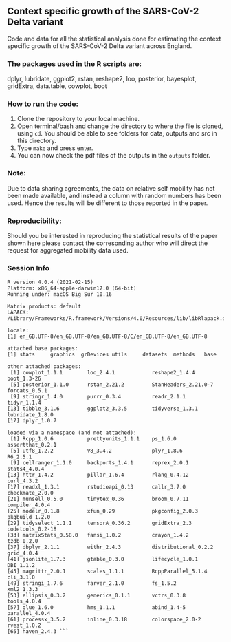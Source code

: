 ## Context specific growth of the SARS-CoV-2 Delta variant
 Code and data for all the statistical analysis done for estimating the context specific growth of the SARS-CoV-2 Delta variant across England.

### The packages used in the R scripts are: 
dplyr, lubridate, ggplot2, rstan, reshape2, loo, posterior, bayesplot, gridExtra, data.table, cowplot, boot

### How to run the code:
1. Clone the repository to your local machine.<br>
2. Open terminal/bash and change the directory to where the file is cloned, using ```cd```. You should be able to see folders for data, outputs and src in this directory.<br>
3. Type ```make``` and press enter.<br>
4. You can now check the pdf files of the outputs in the ```outputs``` folder.

### Note:
Due to data sharing agreements, the data on relative self mobility has not been made available, and instead a column with random numbers has been used. Hence the results will be different to those reported in the paper.

### Reproducibility: 

Should you be interested in reproducing the statistical results of the paper shown here please contact the correspnding author who will direct the request for aggregated mobility data used.

### Session Info
```
R version 4.0.4 (2021-02-15)
Platform: x86_64-apple-darwin17.0 (64-bit)
Running under: macOS Big Sur 10.16

Matrix products: default
LAPACK: /Library/Frameworks/R.framework/Versions/4.0/Resources/lib/libRlapack.dylib

locale:
[1] en_GB.UTF-8/en_GB.UTF-8/en_GB.UTF-8/C/en_GB.UTF-8/en_GB.UTF-8

attached base packages:
[1] stats     graphics  grDevices utils     datasets  methods   base     

other attached packages:
 [1] cowplot_1.1.1        loo_2.4.1            reshape2_1.4.4       boot_1.3-26         
 [5] posterior_1.1.0      rstan_2.21.2         StanHeaders_2.21.0-7 forcats_0.5.1       
 [9] stringr_1.4.0        purrr_0.3.4          readr_2.1.1          tidyr_1.1.4         
[13] tibble_3.1.6         ggplot2_3.3.5        tidyverse_1.3.1      lubridate_1.8.0     
[17] dplyr_1.0.7         

loaded via a namespace (and not attached):
 [1] Rcpp_1.0.6           prettyunits_1.1.1    ps_1.6.0             assertthat_0.2.1    
 [5] utf8_1.2.2           V8_3.4.2             plyr_1.8.6           R6_2.5.1            
 [9] cellranger_1.1.0     backports_1.4.1      reprex_2.0.1         stats4_4.0.4        
[13] httr_1.4.2           pillar_1.6.4         rlang_0.4.12         curl_4.3.2          
[17] readxl_1.3.1         rstudioapi_0.13      callr_3.7.0          checkmate_2.0.0     
[21] munsell_0.5.0        tinytex_0.36         broom_0.7.11         compiler_4.0.4      
[25] modelr_0.1.8         xfun_0.29            pkgconfig_2.0.3      pkgbuild_1.2.0      
[29] tidyselect_1.1.1     tensorA_0.36.2       gridExtra_2.3        codetools_0.2-18    
[33] matrixStats_0.58.0   fansi_1.0.2          crayon_1.4.2         tzdb_0.2.0          
[37] dbplyr_2.1.1         withr_2.4.3          distributional_0.2.2 grid_4.0.4          
[41] jsonlite_1.7.3       gtable_0.3.0         lifecycle_1.0.1      DBI_1.1.2           
[45] magrittr_2.0.1       scales_1.1.1         RcppParallel_5.1.4   cli_3.1.0           
[49] stringi_1.7.6        farver_2.1.0         fs_1.5.2             xml2_1.3.3          
[53] ellipsis_0.3.2       generics_0.1.1       vctrs_0.3.8          tools_4.0.4         
[57] glue_1.6.0           hms_1.1.1            abind_1.4-5          parallel_4.0.4      
[61] processx_3.5.2       inline_0.3.18        colorspace_2.0-2     rvest_1.0.2         
[65] haven_2.4.3 ```
